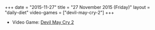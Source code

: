 +++
date = "2015-11-27"
title = "27 November 2015 (Friday)"
layout = "daily-diet"
video-games = ["devil-may-cry-2"]
+++

<ul>
<li class="entry Video Game">Video Game: <a href="/video-games/devil-may-cry-2">Devil May Cry 2</a></li>
</ul>